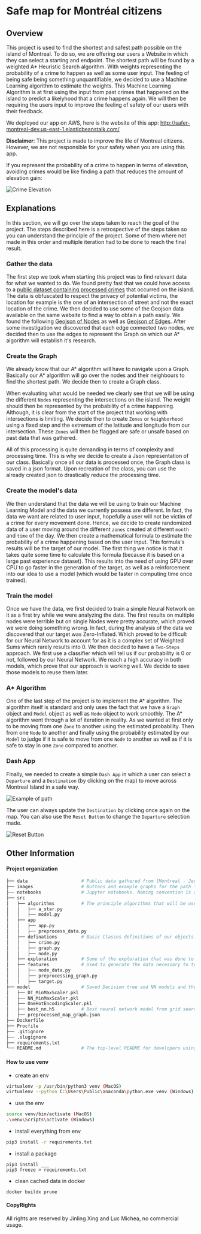 
# Safe map for Montréal citizens

## Overview

This project is used to find the shortest and safest path possible on the island of Montreal. To do so, we are offering our users a Website in which they can select a starting and endpoint. The shortest path will be found by a weighted A* Heuristic Search algorithm. With weights representing the probability of a crime to happen as well as some user input. The feeling of being safe being something unquantifiable, we decided to use a Machine Learning algorithm to estimate the weights. This Machine Learning Algorithm is at first using the input from past crimes that happened on the island to predict a likelyhood that a crime happens again. We will then be requiring the users input to improve the feeling of safety of our users with their feedback.

We deployed our app on AWS, here is the website of this app: http://safer-montreal-dev.us-east-1.elasticbeanstalk.com/

**Disclaimer**: This project is made to improve the life of Montreal citizens. However, we are not responsible for your safety when you are using this app.

If you represent the probability of a crime to happen in terms of elevation, avoiding crimes would be like finding a path that reduces the amount of elevation gain:

![Crime Elevation](images/Crime_Elevation.png)

 

## Explanations

In this section, we will go over the steps taken to reach the goal of the project. The steps described here is a retrospective of the steps taken so you can understand the principle of the project. Some of them where not made in this order and multiple iteration had to be done to reach the final result.

### Gather the data

The first step we took when starting this project was to find relevant data for what we wanted to do. We found pretty fast that we could have access to a [public dataset containing processed crimes](https://donnees.montreal.ca/ville-de-montreal/actes-criminels) that occurred on the island. The data is obfuscated to respect the privacy of potential victims, the location for example is the one of an intersection of street and not the exact location of the crime. We then decided to use some of the Geojson data available on the same website to find a way to obtain a path easily. We found the following [Geojson of Nodes](https://donnees.montreal.ca/ville-de-montreal/geobase-pole) as well as [Geojson of Edges](https://donnees.montreal.ca/ville-de-montreal/geobase-double). After some investigation we discovered that each edge connected two nodes, we decided then to use the edges to represent the Graph on which our A* algorithm will establish it's research.

### Create the Graph 

We already know that our A* algorithm will have to navigate upon a Graph. Basically our A* algorithm will go over the nodes and their neighbours to find the shortest path. We decide then to create a Graph class. 

When evaluating what would be needed we clearly see that we will be using the different `Nodes` representing the intersections on the island. The weight should then be represented by the probability of a crime happening. Although, it is clear from the start of the project that working with intersections is limiting. We decide then to create `Zones` or `Neighborhood` using a fixed step and the extremum of the latitude and longitude from our intersection. These `Zones` will then be flagged are safe or unsafe based on past data that was gathered. 

All of this processing is quite demanding in terms of complexity and processing time. This is why we decide to create a Json representation of our class. Basically once all our data is processed once, the Graph class is saved in a json format. Upon recreation of the class, you can use the already created json to drastically reduce the processing time.

### Create the model's data

We then understand that the data we will be using to train our Machine Learning Model and the data we currently possess are different. In fact, the data we want are related to user input, hopefully a user will not be victim of a crime for every movement done. Hence, we decide to create randomized data of a user moving around the different `zones` created at different `month` and `time` of the day. We then create a mathematical formula to estimate the probability of a crime happening based on the user input. This formula's results will be the target of our model. The first thing we notice is that it takes quite some time to calculate this formula (because it is based on a large past experience dataset). This results into the need of using GPU over CPU to go faster in the generation of the target, as well as a reinforcement into our idea to use a model (which would be faster in computing time once trained).

### Train the model

Once we have the data, we first decided to train a simple Neural Network on it as a first try while we were analyzing the data. The first results on multiple nodes were terrible but on single Nodes were pretty accurate, which proved we were doing something wrong. In fact, during the analysis of the data we discovered that our target was Zero-Inflated. Which proved to be difficult for our Neural Network to account for as it is a complex set of Weighted Sums which rarely results into 0. We then decided to have a `Two-Steps` approach. We first use a classifier which will tell us if our probability is 0 or not, followed by our Neural Network. We reach a high accuracy in both models, which prove that our approach is working well. We decide to save those models to reuse them later.

### A* Algorithm

One of the last step of the project is to implement the A* algorithm. The algorithm itself is standard and only uses the fact that we have a `Graph` object and `Model` object as well as `Node` object to work smoothly. The A* algorithm went through a lot of iteration in reality. As we wanted at first only to be moving from one `Zone` to another using the estimated probability. Then from one `Node` to another and finally using the probability estimated by our `Model` to judge if it is safe to move from one `Node` to another as well as if it is safe to stay in one `Zone` compared to another.

### Dash App

Finally, we needed to create a simple `Dash App` in which a user can select a `Departure` and a `Destination` (by clicking on the map) to move across Montreal Island in a safe way. 

![Example of path](images/path_example.PNG)

The user can always update the `Destination` by clicking once again on the map. You can also use the `Reset Button` to change the `Departure` selection made.

![Reset Button](images/reset_button.PNG)

## Other Information

#### Project organization
```bash
├── data                    # Public data gathered from [Montreal - Jeux de Donnees]
├── images                  # Buttons and example graphs for the path finder
├── notebooks               # Jupyter notebooks. Naming convention is a number (for ordering), the creator's initials, and a short - delimited description, e.g. 1.0-jqp-initial-data-exploration.
├── src
│   ├── algorithms          # The principle algorithms that will be used by our program.
│   │   ├── a_star.py
│   │   ├── model.py
│   ├── app
│   │   ├── app.py
│   │   ├── preprocess_data.py
│   ├── definations         # Basic Classes definitions of our objects.
│   │   ├── crime.py
│   │   ├── graph.py
│   │   ├── node.py
│   ├── exploration         # Some of the exploration that was done to understand the data we are working with. (geojson)
│   ├── features            # Used to generate the data necessary to train our model
│   │   ├── node_data.py
│   │   ├── preprocessing_graph.py
│   │   ├── target.py
├── model                   # Saved Decision tree and NN models and the corresponding scalers
│   ├── DT_MinMaxScaler.pkl
│   ├── NN_MinMaxScaler.pkl
│   ├── OneHotEncodingScaler.pkl
│   ├── best_nn.h5          # Best neural network model from grid search
│   ├── preprocessed_map_graph.json
├── Dockerfile              
├── Procfile          
├── .gitignore     
├── .slugignore          
├── requirements.txt
└── README.md               # The top-level README for developers using this project.
```

#### How to use venv

- create an env
```bash
virtualenv -p /usr/bin/python3 venv (MacOS)
virtualenv --python C:\Users\Public\anaconda\python.exe venv (Windows)
```

- use the env
```bash
source venv/bin/activate (MacOS)
.\venv\Scripts\activate (Windows)
```

- install everything from env
```bash
pip3 install -r requirements.txt
```

- install a package
```
pip3 install ___
pip3 freeze > requirements.txt
```

- clean cached data in docker
```commandline
docker buildx prune 
```

#### CopyRights

All rights are reserved by Jinling Xing and Luc Michea, no commercial usage.
